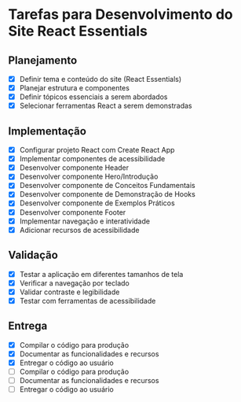 # Tarefas para Desenvolvimento do Site React Essentials

## Planejamento
- [x] Definir tema e conteúdo do site (React Essentials)
- [x] Planejar estrutura e componentes
- [x] Definir tópicos essenciais a serem abordados
- [x] Selecionar ferramentas React a serem demonstradas

## Implementação
- [x] Configurar projeto React com Create React App
- [x] Implementar componentes de acessibilidade
- [x] Desenvolver componente Header
- [x] Desenvolver componente Hero/Introdução
- [x] Desenvolver componente de Conceitos Fundamentais
- [x] Desenvolver componente de Demonstração de Hooks
- [x] Desenvolver componente de Exemplos Práticos
- [x] Desenvolver componente Footer
- [x] Implementar navegação e interatividade
- [x] Adicionar recursos de acessibilidade

## Validação
- [x] Testar a aplicação em diferentes tamanhos de tela
- [x] Verificar a navegação por teclado
- [x] Validar contraste e legibilidade
- [x] Testar com ferramentas de acessibilidade

## Entrega
- [x] Compilar o código para produção
- [x] Documentar as funcionalidades e recursos
- [x] Entregar o código ao usuário
- [ ] Compilar o código para produção
- [ ] Documentar as funcionalidades e recursos
- [ ] Entregar o código ao usuário
